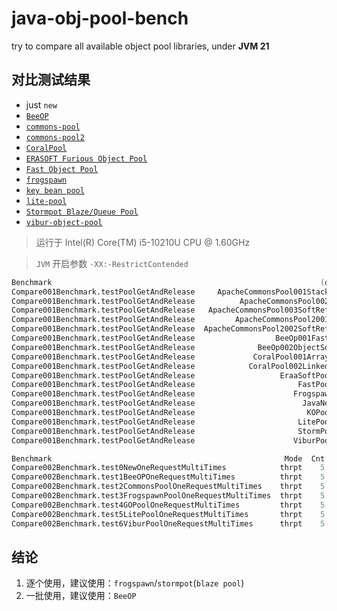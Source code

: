 # java-obj-pool-bench

try to compare all available object pool libraries, under **JVM 21**

## 对比测试结果

- just `new`
- [`BeeOP`](https://github.com/Chris2018998/BeeOP)
- [`commons-pool`](https://commons.apache.org/proper/commons-pool/)
- [`commons-pool2`](https://commons.apache.org/proper/commons-pool/)
- [`CoralPool`](https://github.com/coralblocks/CoralPool/)
- [`ERASOFT Furious Object Pool`](https://code.google.com/archive/p/furious-objectpool/)
- [`Fast Object Pool`](https://github.com/DanielYWoo/fast-object-pool)
- [`frogspawn`](https://itcraft.cn/frogspawn/)
- [`key bean pool`](https://github.com/gondor/kbop/)
- [`lite-pool`](https://github.com/nextopcn/lite-pool)
- [`Stormpot Blaze/Queue Pool`](http://chrisvest.github.io/stormpot/)
- [`vibur-object-pool`](https://github.com/vibur/vibur-object-pool)

> 运行于 Intel(R) Core(TM) i5-10210U CPU @ 1.60GHz

> `JVM` 开启参数 `-XX:-RestrictContended`

```verilog
Benchmark                                                            (desc)   Mode  Cnt    Score    Error   Units
Compare001Benchmark.testPoolGetAndRelease     ApacheCommonsPool001StackPool  thrpt    5    3.209 ±  0.165  ops/us
Compare001Benchmark.testPoolGetAndRelease          ApacheCommonsPool002Pool  thrpt    5    0.949 ±  0.704  ops/us
Compare001Benchmark.testPoolGetAndRelease   ApacheCommonsPool003SoftRefPool  thrpt    5    3.124 ±  0.824  ops/us
Compare001Benchmark.testPoolGetAndRelease         ApacheCommonsPool2001Pool  thrpt    5    1.682 ±  0.209  ops/us
Compare001Benchmark.testPoolGetAndRelease  ApacheCommonsPool2002SoftRefPool  thrpt    5    0.034 ±  0.008  ops/us
Compare001Benchmark.testPoolGetAndRelease                  BeeOp001FastPool  thrpt    5   36.595 ± 20.279  ops/us
Compare001Benchmark.testPoolGetAndRelease              BeeOp002ObjectSource  thrpt    5   18.224 ±  3.181  ops/us
Compare001Benchmark.testPoolGetAndRelease             CoralPool001ArrayPool  thrpt    5    1.235 ±  0.262  ops/us
Compare001Benchmark.testPoolGetAndRelease            CoralPool002LinkedPool  thrpt    5   15.141 ±  0.905  ops/us
Compare001Benchmark.testPoolGetAndRelease                   EraaSoftPool001  thrpt    5    7.497 ±  1.323  ops/us
Compare001Benchmark.testPoolGetAndRelease                       FastPool001  thrpt    5   15.941 ±  9.477  ops/us
Compare001Benchmark.testPoolGetAndRelease                      Frogspawn001  thrpt    5  147.943 ± 35.777  ops/us
Compare001Benchmark.testPoolGetAndRelease                        JavaNew001  thrpt    5  322.181 ± 70.937  ops/us
Compare001Benchmark.testPoolGetAndRelease                         KOPool001  thrpt    5    2.315 ±  0.340  ops/us
Compare001Benchmark.testPoolGetAndRelease                       LitePool001  thrpt    5  123.492 ± 37.044  ops/us
Compare001Benchmark.testPoolGetAndRelease                       StormPot001  thrpt    5   55.383 ± 15.792  ops/us
Compare001Benchmark.testPoolGetAndRelease                      ViburPool001  thrpt    5    4.619 ±  0.523  ops/us
```

```verilog
Benchmark                                                    Mode  Cnt      Score      Error   Units
Compare002Benchmark.test0NewOneRequestMultiTimes            thrpt    5   6227.045 ± 2143.521  ops/ms
Compare002Benchmark.test1BeeOPOneRequestMultiTimes          thrpt    5  11614.665 ± 1636.184  ops/ms
Compare002Benchmark.test2CommonsPoolOneRequestMultiTimes    thrpt    5     58.541 ±    3.104  ops/ms
Compare002Benchmark.test3FrogspawnPoolOneRequestMultiTimes  thrpt    5    873.924 ±   18.034  ops/ms
Compare002Benchmark.test4GOPoolOneRequestMultiTimes         thrpt    5    172.718 ±    8.730  ops/ms
Compare002Benchmark.test5LitePoolOneRequestMultiTimes       thrpt    5    432.140 ±   72.527  ops/ms
Compare002Benchmark.test6ViburPoolOneRequestMultiTimes      thrpt    5    140.157 ±    3.787  ops/ms
```

## 结论

1. 逐个使用，建议使用：`frogspawn`/`stormpot`(`blaze pool`)
2. 一批使用，建议使用：`BeeOP`
